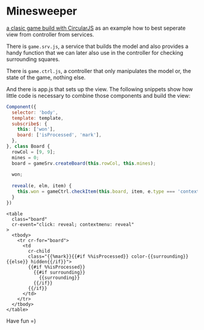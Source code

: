 # Minesweeper

[a clasic game build with CircularJS](https://pitpik.github.io/circularjs/minesweeper/) as an example how to best seperate view from controller from services.

There is ```game.srv.js```, a service that builds the model and also provides a handy function that we can later also use in the controller for checking surrounding squares.

There is ```game.ctrl.js```, a controller that only manipulates the model or, the state of the game, nothing else.

And there is app.js that sets up the view. The following snippets show how little code is necessary to combine those components and build the view:

```javascript
Component({
  selector: 'body',
  template: template,
  subscribe$: {
    this: ['won'],
    board: ['isProcessed', 'mark'],
  },
}, class Board {
  rowCol = [9, 9];
  mines = 0;
  board = gameSrv.createBoard(this.rowCol, this.mines);
  
  won;
  
  reveal(e, elm, item) {
    this.won = gameCtrl.checkItem(this.board, item, e.type === 'contextmenu');
  }
})
```

```Handlebars
<table
  class="board"
  cr-event="click: reveal; contextmenu: reveal"
>
  <tbody>
    <tr cr-for="board">
      <td
        cr-child
        class="{{%mark}}{{#if %%isProcessed}} color-{{surrounding}}{{else}} hidden{{/if}}">
        {{#if %%isProcessed}}
          {{#if surrounding}}
            {{surrounding}}
          {{/if}}
        {{/if}}
      </td>
    </tr>
  </tbody>
</table>
```

Have fun =)
